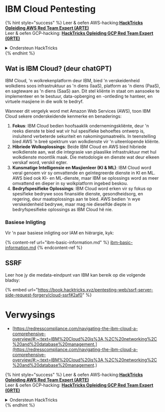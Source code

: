 # IBM Cloud Pentesting

{% hint style="success" %}
Leer & oefen AWS-hacking:<img src="/.gitbook/assets/image.png" alt="" data-size="line">[**HackTricks Opleiding AWS Red Team Expert (ARTE)**](https://training.hacktricks.xyz/courses/arte)<img src="/.gitbook/assets/image.png" alt="" data-size="line">\
Leer & oefen GCP-hacking: <img src="/.gitbook/assets/image (2).png" alt="" data-size="line">[**HackTricks Opleiding GCP Red Team Expert (GRTE)**<img src="/.gitbook/assets/image (2).png" alt="" data-size="line">](https://training.hacktricks.xyz/courses/grte)

<details>

<summary>Ondersteun HackTricks</summary>

* Controleer die [**inskrywingsplanne**](https://github.com/sponsors/carlospolop)!
* **Sluit aan by die** 💬 [**Discord-groep**](https://discord.gg/hRep4RUj7f) of die [**telegram-groep**](https://t.me/peass) of **volg** ons op **Twitter** 🐦 [**@hacktricks\_live**](https://twitter.com/hacktricks\_live)**.**
* **Deel hacktruuks deur PR's in te dien by die** [**HackTricks**](https://github.com/carlospolop/hacktricks) en [**HackTricks Cloud**](https://github.com/carlospolop/hacktricks-cloud) github-opslag.

</details>
{% endhint %}

## Wat is IBM Cloud? (deur chatGPT)

IBM Cloud, 'n wolkrekenplatform deur IBM, bied 'n verskeidenheid wolkdiens soos infrastruktuur as 'n diens (IaaS), platform as 'n diens (PaaS), en sagteware as 'n diens (SaaS) aan. Dit stel kliënte in staat om aansoeke te implementeer en te bestuur, data-opberging en -ontleding te hanteer, en virtuele masjiene in die wolk te bedryf.

Wanneer dit vergelyk word met Amazon Web Services (AWS), toon IBM Cloud sekere onderskeidende kenmerke en benaderings:

1. **Fokus**: IBM Cloud bedien hoofsaaklik ondernemingskliënte, deur 'n reeks dienste te bied wat vir hul spesifieke behoeftes ontwerp is, insluitend verbeterde sekuriteit en nakomingsmaatreëls. In teenstelling bied AWS 'n breë spektrum van wolkdienste vir 'n uiteenlopende kliënte.
2. **Hibriede Wolkoplossings**: Beide IBM Cloud en AWS bied hibriede wolkdienste aan, wat die integrasie van plaaslike infrastruktuur met hul wolkdienste moontlik maak. Die metodologie en dienste wat deur elkeen verskaf word, verskil egter.
3. **Kunsmatige Intelligensie en Masjienleer (KI & ML)**: IBM Cloud word veral genoem vir sy omvattende en geïntegreerde dienste in KI en ML. AWS bied ook KI- en ML-dienste, maar IBM se oplossings word as meer omvattend en dieper in sy wolkplatform ingebed beskou.
4. **Bedryfspesifieke Oplossings**: IBM Cloud word erken vir sy fokus op spesifieke bedrywe soos finansiële dienste, gesondheidsorg, en regering, deur maatoplossings aan te bied. AWS bedien 'n wye verskeidenheid bedrywe, maar mag nie dieselfde diepte in bedryfspesifieke oplossings as IBM Cloud hê nie.


### Basiese Inligting

Vir 'n paar basiese inligting oor IAM en hiërargie, kyk:

{% content-ref url="ibm-basic-information.md" %}
[ibm-basic-information.md](ibm-basic-information.md)
{% endcontent-ref %}

## SSRF

Leer hoe jy die medata-eindpunt van IBM kan bereik op die volgende bladsy:

{% embed url="https://book.hacktricks.xyz/pentesting-web/ssrf-server-side-request-forgery/cloud-ssrf#2af0" %}


# Verwysings
* [https://redresscompliance.com/navigating-the-ibm-cloud-a-comprehensive-overview/#:~:text=IBM%20Cloud%20is%3A,%2C%20networking%2C%20and%20database%20management.](https://redresscompliance.com/navigating-the-ibm-cloud-a-comprehensive-overview/#:~:text=IBM%20Cloud%20is%3A,%2C%20networking%2C%20and%20database%20management.)

{% hint style="success" %}
Leer & oefen AWS-hacking:<img src="/.gitbook/assets/image.png" alt="" data-size="line">[**HackTricks Opleiding AWS Red Team Expert (ARTE)**](https://training.hacktricks.xyz/courses/arte)<img src="/.gitbook/assets/image.png" alt="" data-size="line">\
Leer & oefen GCP-hacking: <img src="/.gitbook/assets/image (2).png" alt="" data-size="line">[**HackTricks Opleiding GCP Red Team Expert (GRTE)**<img src="/.gitbook/assets/image (2).png" alt="" data-size="line">](https://training.hacktricks.xyz/courses/grte)

<details>

<summary>Ondersteun HackTricks</summary>

* Controleer die [**inskrywingsplanne**](https://github.com/sponsors/carlospolop)!
* **Sluit aan by die** 💬 [**Discord-groep**](https://discord.gg/hRep4RUj7f) of die [**telegram-groep**](https://t.me/peass) of **volg** ons op **Twitter** 🐦 [**@hacktricks\_live**](https://twitter.com/hacktricks\_live)**.**
* **Deel hacktruuks deur PR's in te dien by die** [**HackTricks**](https://github.com/carlospolop/hacktricks) en [**HackTricks Cloud**](https://github.com/carlospolop/hacktricks-cloud) github-opslag.

</details>
{% endhint %}
